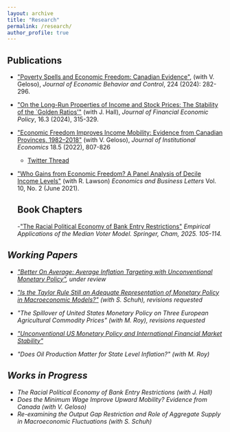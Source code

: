 ```yaml
---
layout: archive
title: "Research"
permalink: /research/
author_profile: true
---
```


## Publications 
- ["Poverty Spells and Economic Freedom: Canadian Evidence"](https://www.sciencedirect.com/science/article/pii/S0167268124002117?dgcid=author), (with V. Geloso), <i>Journal of Economic Behavior and Control</i>, 224 (2024): 282-296.
- ["On the Long-Run Properties of Income and Stock Prices: The Stability of the `Golden Ratios'"](https://www.emerald.com/insight/content/doi/10.1108/JFEP-12-2023-0388/full/html) (with J. Hall), <i>Journal of Financial Economic Policy</i>, 16.3 (2024), 315-329.
- ["Economic Freedom Improves Income Mobility: Evidence from Canadian Provinces, 1982–2018"](https://www.cambridge.org/core/journals/journal-of-institutional-economics/article/economic-freedom-improves-income-mobility-evidence-from-canadian-provinces-19822018/01BC8700CF6897480369F0BBB9BA8F97) (with V. Geloso), <i>Journal of Institutional Economics</i> 18.5 (2022), 807-826
    - [Twitter Thread](https://twitter.com/VincentGeloso/status/1409530926896402439?s=20)
- ["Who Gains from Economic Freedom? A Panel Analysis of Decile Income Levels"](https://reunido.uniovi.es/index.php/EBL/article/view/15513) (with R. Lawson) <i>Economics and Business Letters</i> Vol. 10, No. 2 (June 2021).

  ## Book Chapters
  -["The Racial Political Economy of Bank Entry Restrictions"](https://link.springer.com/chapter/10.1007/978-3-031-87179-5_6) <i> Empirical Applications of the Median Voter Model. <i> Springer, Cham, 2025. 105-114. 



## Working Papers
- ["Better On Average: Average Inflation Targeting with Unconventional Monetary Policy"](/files/Better_On_Average.pdf), under review

- ["Is the Taylor Rule Still an Adequate Representation of Monetary Policy in Macroeconomic Models?"](/files/Taylor_Rule.pdf) (with S. Schuh), revisions requested
- "The Spillover of United States Monetary Policy on Three European Agricultural Commodity Prices" (with M. Roy), revisions requested
- ["Unconventional US Monetary Policy and International Financial Market Stability"](/files/finstab.pdf)
- "Does Oil Production Matter for State Level Inflation?" (with M. Roy)



## Works in Progress 
- The Racial Political Economy of Bank Entry Restrictions (with J. Hall)
- Does the Minimum Wage Improve Upward Mobility? Evidence from Canada (with V. Geloso)
- Re-examining the Output Gap Restriction and Role of Aggregate Supply in Macroeconomic Fluctuations (with S. Schuh)



